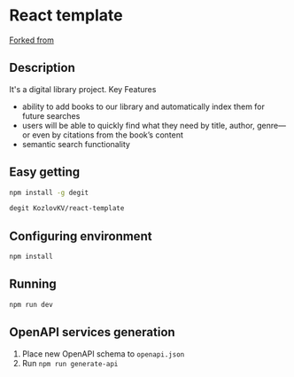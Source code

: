 # React template
[Forked from](https://github.com/mordv/clean)

## Description
It's a digital library project. 
Key Features
- ability to add books to our library and automatically index them for future searches
- users will be able to quickly find what they need by title, author, genre—or even by citations from the book’s content
- semantic search functionality

## Easy getting
```bash
npm install -g degit

degit KozlovKV/react-template
```

## Configuring environment
```bash
npm install
```

## Running
```bash
npm run dev
```

## OpenAPI services generation
1. Place new OpenAPI schema to `openapi.json`
2. Run `npm run generate-api`
